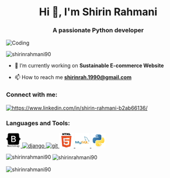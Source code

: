 <h1 align="center">Hi 👋, I'm Shirin Rahmani</h1>
<h3 align="center">A passionate Python developer</h3>
<img align="rihgt" alt="Coding" width="400" src="https://cdn.dribbble.com/users/2131993/screenshots/15628402/media/7bb0d27e44d8c2eff47276ae86bfd6a3.png?compress=1&resize=1000x750&vertical=top">

<p align="left"> <img src="https://komarev.com/ghpvc/?username=shirinrahmani90&label=Profile%20views&color=0e75b6&style=flat" alt="shirinrahmani90" /> </p>

- 🔭 I’m currently working on **Sustainable E-commerce Website**

- 📫 How to reach me **shirinrah.1990@gmail.com**

<h3 align="left">Connect with me:</h3>
<p align="left">
<a href="https://linkedin.com/in/https://www.linkedin.com/in/shirin-rahmani-b2ab66136/" target="blank"><img align="center" src="https://raw.githubusercontent.com/rahuldkjain/github-profile-readme-generator/master/src/images/icons/Social/linked-in-alt.svg" alt="https://www.linkedin.com/in/shirin-rahmani-b2ab66136/" height="30" width="40" /></a>
</p>

<h3 align="left">Languages and Tools:</h3>
<p align="left"> <a href="https://getbootstrap.com" target="_blank" rel="noreferrer"> <img src="https://raw.githubusercontent.com/devicons/devicon/master/icons/bootstrap/bootstrap-plain-wordmark.svg" alt="bootstrap" width="40" height="40"/> </a> <a href="https://www.djangoproject.com/" target="_blank" rel="noreferrer"> <img src="https://cdn.worldvectorlogo.com/logos/django.svg" alt="django" width="40" height="40"/> </a> <a href="https://git-scm.com/" target="_blank" rel="noreferrer"> <img src="https://www.vectorlogo.zone/logos/git-scm/git-scm-icon.svg" alt="git" width="40" height="40"/> </a> <a href="https://www.w3.org/html/" target="_blank" rel="noreferrer"> <img src="https://raw.githubusercontent.com/devicons/devicon/master/icons/html5/html5-original-wordmark.svg" alt="html5" width="40" height="40"/> </a> <a href="https://www.mysql.com/" target="_blank" rel="noreferrer"> <img src="https://raw.githubusercontent.com/devicons/devicon/master/icons/mysql/mysql-original-wordmark.svg" alt="mysql" width="40" height="40"/> </a> <a href="https://www.python.org" target="_blank" rel="noreferrer"> <img src="https://raw.githubusercontent.com/devicons/devicon/master/icons/python/python-original.svg" alt="python" width="40" height="40"/> </a> </p>

<p><img align="left" src="https://github-readme-stats.vercel.app/api/top-langs?username=shirinrahmani90&show_icons=true&locale=en&layout=compact" alt="shirinrahmani90" /></p>

<p>&nbsp;<img align="center" src="https://github-readme-stats.vercel.app/api?username=shirinrahmani90&show_icons=true&locale=en" alt="shirinrahmani90" /></p>

<p><img align="center" src="https://github-readme-streak-stats.herokuapp.com/?user=shirinrahmani90&" alt="shirinrahmani90" /></p>

